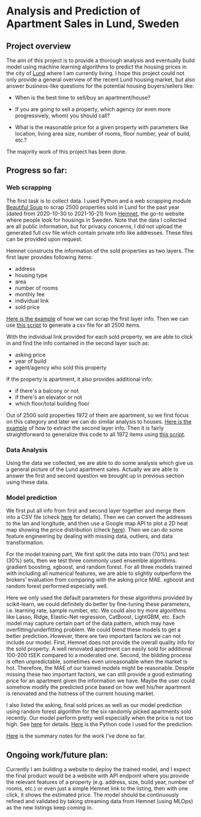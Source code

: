 # Analysis and Prediction of Apartment Sales in Lund, Sweden

## Project overview

The aim of this project is to provide a thorough analysis and eventually
build model using machine learning algorithms to predict the housing prices in 
the city of [Lund](https://en.wikipedia.org/wiki/Lund) where I am currently 
living. I hope this project could not only provide a general 
overview of the recent Lund housing market, but also answer business-like questions for the potential housing buyers/sellers like:

* When is the best time to sell/buy an apartment/house?
* If you are going to sell a property, which agency (or even more 
  progressively, whom) 
  you should call?
  
* What is the reasonable price for a given property with parameters like 
  location, living area size, number of rooms, floor number, year of build, 
  etc.?

The majority work of this project has been done. 

## Progress so far:

### Web scrapping

The first task is to collect data. I used Python and a web scrapping module 
[Beautiful Soup](https://www.crummy.com/software/BeautifulSoup/bs4/doc/) to 
scrap 2500 properties sold in Lund for the past year (dated from 2020-10-30 to 
2021-10-21) from [Hemnet](https://www.hemnet.se/), the go-to website where people look for housings 
in Sweden. Note that the data I collected are all public information, but for 
privacy concerns, I did not upload the generated full csv file 
which contain private info like addresses. These files can be provided upon 
request. 

Hemnet constructs the information of the sold properties as two layers. The 
first layer provides following items:
* address
* housing type
* area
* number of rooms
* monthly fee
* individual link
* sold price

[Here is the example](/code/hemnet_1stLayerInfo_demo.ipynb) of how we 
can scrap the first 
layer 
info. Then we 
can use [this script](/code/hemnet_1stlayerinfo.py) to generate 
a csv file for all 2500 items.  

With the individual link provided for each sold property, we 
are able to click in and find the info contained in the second layer such as:
* asking price
* year of build
* agent/agency who sold this property

If the property is apartment, it also provides additional info:
* if there's a balcony or not
* if there's an elevator or not
* which floor/total building floor

Out of 2500 sold properties 1972 of them are apartment, so we first 
focus on this category and later we can do similar analysis to houses. 
[Here is the example](/code/hemnet_2ndLayerInfo_demo.ipynb) of how to extract the second 
layer info. 
Then it is fairly straightforward to generalize this code to all 1972 items using [this script](/code/hemnet_2ndlayerinfo.py).



### Data Analysis

Using the data we collected, we are able to do some analysis which give us a general picture of the Lund apartment sales. Actually we are able to answer the first and second question we brought up in previous section using these data. 

### Model prediction

We first put all info from first and second layer together and merge them into a CSV file (check [here](/code/hemnet_dataWrangling.ipynb) for details). Then we can convert the addresses to the lan and longitude, and then use a Google map API to plot a 2D heat map showing the price distribution (check [here](/code/Hemnet_map.ipynb)). Then we can do some feature engineering by dealing with missing data, outliers, and data transformation. 

For the model training part, We first split the data into train (70%) and
test (30%) sets, then we test three commonly used ensemble algorithms: gradient boosting, xgboost, and random forest. For all three models trained with including all numerical features, we are able to slightly outperform the brokers’ evaluation from comparing with the asking price MAE. xgboost and
random forest performed especially well. 

Here we only used the default parameters for these algorithms provided by scikit-learn, we
could definitely do better by fine-tuning these parameters, i.e. learning rate, sample number,
etc. We could also try more algorithms like Lasso, Ridge, Elastic-Net regression, CatBoost,
LightGBM, etc. Each model may capture certain part of the data pattern, which may have
overfitting/underfitting problem. We could blend these models to get a better prediction. However, there are two important factors we can not include our model. First, Hemnet does not
provide the overall quality info for the sold property. A well renovated apartment can easily
sold for additional 100-200 tSEK compared to a moderated one. Second, the bidding process
is often unpredictable, sometimes even unreasonable when the market is hot. Therefore, the
MAE of our trained models might be reasonable. Despite missing these two important factors,
we can still provide a good estimating price for an apartment given the information we have.
Maybe the user could somehow modify the predicted price based on how well his/her apartment
is renovated and the hotness of the current housing market.


I also listed the asking, final sold prices as well as our model prediction using random forest algorithm for the six randomly picked apartments sold recently. Our model
perform pretty well especially when the price is not too high. See [here](/code/hemnet_model_pre.ipynb) for details. [Here](predict.py) is the Python code I used for the prediction.  

[Here](/docs/Lund_apartment_sales_211228.pdf) is the summary notes for the work I've done so far.

## Ongoing work/future plan:

Currently I am building
a website to deploy the trained model, and I expect the final product would be a website with
API endpoint where you provide the relevant features of a property (e.g. address, size, build
year, number of rooms, etc.) or even just a simple Hemnet link to the listing, then with one
click, it shows the estimated price. The model should be continuously refined and validated by
taking streaming data from Hemnet (using MLOps) as the new listings keep coming in.










